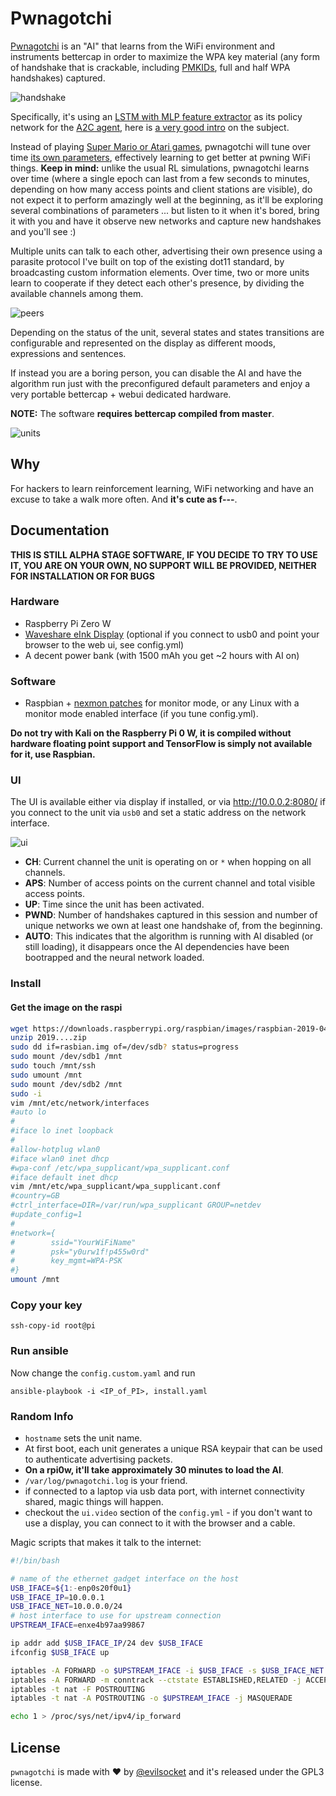 # Pwnagotchi

[Pwnagotchi](https://twitter.com/pwnagotchi) is an "AI" that learns from the WiFi environment and instruments bettercap in order to maximize the WPA key material (any form of handshake that is crackable, including [PMKIDs](https://www.evilsocket.net/2019/02/13/Pwning-WiFi-networks-with-bettercap-and-the-PMKID-client-less-attack/), full and half WPA handshakes) captured.

![handshake](https://i.imgur.com/pdA4vCZ.png)

Specifically, it's using an [LSTM with MLP feature extractor](https://stable-baselines.readthedocs.io/en/master/modules/policies.html#stable_baselines.common.policies.MlpLstmPolicy) as its policy network for the [A2C agent](https://stable-baselines.readthedocs.io/en/master/modules/a2c.html), here is [a very good intro](https://hackernoon.com/intuitive-rl-intro-to-advantage-actor-critic-a2c-4ff545978752) on the subject.

Instead of playing [Super Mario or Atari games](https://becominghuman.ai/getting-mario-back-into-the-gym-setting-up-super-mario-bros-in-openais-gym-8e39a96c1e41?gi=c4b66c3d5ced), pwnagotchi will tune over time [its own parameters](https://github.com/evilsocket/pwnagotchi/blob/master/sdcard/rootfs/root/pwnagotchi/config.yml#L54), effectively learning to get better at pwning WiFi things. **Keep in mind:** unlike the usual RL simulations, pwnagotchi learns over time (where a single epoch can last from a few seconds to minutes, depending on how many access points and client stations are visible), do not expect it to perform amazingly well at the beginning, as it'll be exploring several combinations of parameters ... but listen to it when it's bored, bring it with you and have it observe new networks and capture new handshakes and you'll see :)

Multiple units can talk to each other, advertising their own presence using a parasite protocol I've built on top of the existing dot11 standard, by broadcasting custom information elements. Over time, two or more units learn to cooperate if they detect each other's presence, by dividing the available channels among them.

![peers](https://i.imgur.com/Ywr5aqx.png)

Depending on the status of the unit, several states and states transitions are configurable and represented on the display as different moods, expressions and sentences.

If instead you are a boring person, you can disable the AI and have the algorithm run just with the preconfigured default parameters and enjoy a very portable bettercap + webui dedicated hardware.

**NOTE:** The software **requires bettercap compiled from master**.

![units](https://i.imgur.com/MStjXZF.png)

## Why

For hackers to learn reinforcement learning, WiFi networking and have an excuse to take a walk more often. And **it's cute as f---**.

## Documentation

**THIS IS STILL ALPHA STAGE SOFTWARE, IF YOU DECIDE TO TRY TO USE IT, YOU ARE ON YOUR OWN, NO SUPPORT WILL BE PROVIDED, NEITHER FOR INSTALLATION OR FOR BUGS**

### Hardware

- Raspberry Pi Zero W
- [Waveshare eInk Display](https://www.waveshare.com/2.13inch-e-paper-hat.htm) (optional if you connect to usb0 and point your browser to the web ui, see config.yml)
- A decent power bank (with 1500 mAh you get ~2 hours with AI on)

### Software

- Raspbian + [nexmon patches](https://re4son-kernel.com/re4son-pi-kernel/) for monitor mode, or any Linux with a monitor mode enabled interface (if you tune config.yml).

**Do not try with Kali on the Raspberry Pi 0 W, it is compiled without hardware floating point support and TensorFlow is simply not available for it, use Raspbian.**

### UI

The UI is available either via display if installed, or via http://10.0.0.2:8080/ if you connect to the unit via `usb0` and set a static address on the network interface.

![ui](https://i.imgur.com/XgIrcur.png)

* **CH**: Current channel the unit is operating on or `*` when hopping on all channels.
* **APS**: Number of access points on the current channel and total visible access points.
* **UP**: Time since the unit has been activated.
* **PWND**: Number of handshakes captured in this session and number of unique networks we own at least one handshake of, from the beginning.
* **AUTO**: This indicates that the algorithm is running with AI disabled (or still loading), it disappears once the AI dependencies have been bootrapped and the neural network loaded.

### Install
#### Get the image on the raspi
```bash
wget https://downloads.raspberrypi.org/raspbian/images/raspbian-2019-04-09/2019-04-08-raspbian-stretch.zip
unzip 2019....zip
sudo dd if=rasbian.img of=/dev/sdb? status=progress
sudo mount /dev/sdb1 /mnt
sudo touch /mnt/ssh
sudo umount /mnt
sudo mount /dev/sdb2 /mnt
sudo -i
vim /mnt/etc/network/interfaces
#auto lo
#
#iface lo inet loopback
#
#allow-hotplug wlan0
#iface wlan0 inet dhcp
#wpa-conf /etc/wpa_supplicant/wpa_supplicant.conf
#iface default inet dhcp
vim /mnt/etc/wpa_supplicant/wpa_supplicant.conf
#country=GB
#ctrl_interface=DIR=/var/run/wpa_supplicant GROUP=netdev
#update_config=1
#
#network={
#        ssid="YourWiFiName"
#        psk="y0urw1f!p455w0rd"
#        key_mgmt=WPA-PSK
#}
umount /mnt
```
### Copy your key
`ssh-copy-id root@pi`

### Run ansible
Now change the `config.custom.yaml` and run

`ansible-playbook -i <IP_of_PI>, install.yaml`


### Random Info

- `hostname` sets the unit name.
- At first boot, each unit generates a unique RSA keypair that can be used to authenticate advertising packets.
- **On a rpi0w, it'll take approximately 30 minutes to load the AI**.
- `/var/log/pwnagotchi.log` is your friend.
- if connected to a laptop via usb data port, with internet connectivity shared, magic things will happen.
- checkout the `ui.video` section of the `config.yml` - if you don't want to use a display, you can connect to it with the browser and a cable.

Magic scripts that makes it talk to the internet:

```sh
#!/bin/bash

# name of the ethernet gadget interface on the host
USB_IFACE=${1:-enp0s20f0u1}
USB_IFACE_IP=10.0.0.1
USB_IFACE_NET=10.0.0.0/24
# host interface to use for upstream connection
UPSTREAM_IFACE=enxe4b97aa99867

ip addr add $USB_IFACE_IP/24 dev $USB_IFACE
ifconfig $USB_IFACE up

iptables -A FORWARD -o $UPSTREAM_IFACE -i $USB_IFACE -s $USB_IFACE_NET -m conntrack --ctstate NEW -j ACCEPT
iptables -A FORWARD -m conntrack --ctstate ESTABLISHED,RELATED -j ACCEPT
iptables -t nat -F POSTROUTING
iptables -t nat -A POSTROUTING -o $UPSTREAM_IFACE -j MASQUERADE

echo 1 > /proc/sys/net/ipv4/ip_forward
```

## License

`pwnagotchi` is made with ♥  by [@evilsocket](https://twitter.com/evilsocket) and it's released under the GPL3 license.



